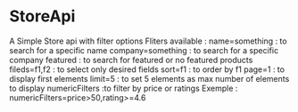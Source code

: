 # StoreApi
A Simple Store api with filter options
Fliters available : 
  name=something : to search for a specific name
  company=something : to search for a specific company
  featured : to search for featured or no featured products
  fileds=f1,f2 : to select only desired fields
  sort=f1 : to order by f1
  page=1 : to display first elements
  limit=5 : to set 5 elements as max number of elements to display
  numericFilters  :to filter by price or ratings 
    Exemple :  numericFilters=price>50,rating>=4.6
